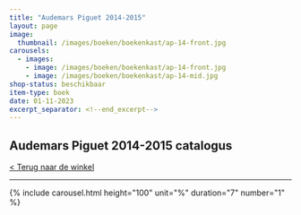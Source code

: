 ```yaml
---
title: "Audemars Piguet 2014-2015"
layout: page
image: 
  thumbnail: /images/boeken/boekenkast/ap-14-front.jpg
carousels:
  - images: 
    - image: /images/boeken/boekenkast/ap-14-front.jpg
    - image: /images/boeken/boekenkast/ap-14-mid.jpg
shop-status: beschikbaar
item-type: boek
date: 01-11-2023
excerpt_separator: <!--end_excerpt-->
---
```


## Audemars Piguet 2014-2015 catalogus

<!--end_excerpt-->

[< Terug naar de winkel](/winkel)

***

{% include carousel.html height="100" unit="%" duration="7" number="1" %}
